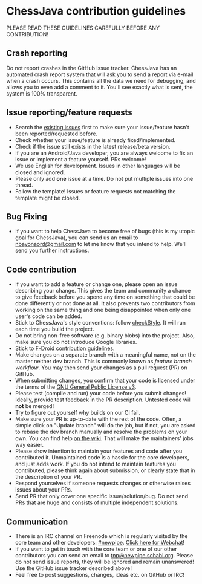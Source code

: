 ChessJava contribution guidelines
===============================

PLEASE READ THESE GUIDELINES CAREFULLY BEFORE ANY CONTRIBUTION!

## Crash reporting

Do not report crashes in the GitHub issue tracker. ChessJava has an automated crash report system that will ask you to
send a report via e-mail when a crash occurs. This contains all the data we need for debugging, and allows you to even
add a comment to it. You'll see exactly what is sent, the system is 100% transparent.

## Issue reporting/feature requests

* Search the [existing issues](https://github.com/nclsbayona/ChessJava/issues) first to make sure your issue/feature
hasn't been reported/requested before.
* Check whether your issue/feature is already fixed/implemented.
* Check if the issue still exists in the latest release/beta version.
* If you are an Android/Java developer, you are always welcome to fix an issue or implement a feature yourself. PRs welcome!
* We use English for development. Issues in other languages will be closed and ignored.
* Please only add **one** issue at a time. Do not put multiple issues into one thread.
* Follow the template! Issues or feature requests not matching the template might be closed.

## Bug Fixing
* If you want to help ChessJava to become free of bugs (this is my utopic goal for ChessJava), you can send us an email to
<a href="nbayonaord@gmail.com">nbayonaord@gmail.com</a> to let me know that you intend to help. We'll send you further instructions. 

## Code contribution

* If you want to add a feature or change one, please open an issue describing your change. This gives the team and community a chance to give feedback before you spend any time on something that could be done differently or not done at all. It also prevents two contributors from working on the same thing and one being disappointed when only one user's code can be added.
* Stick to ChessJava's style conventions: follow [checkStyle](https://github.com/checkstyle/checkstyle). It will run each time you build the project.
* Do not bring non-free software (e.g. binary blobs) into the project. Also, make sure you do not introduce Google
  libraries.
* Stick to [F-Droid contribution guidelines](https://f-droid.org/wiki/page/Inclusion_Policy).
* Make changes on a separate branch with a meaningful name, not on the master neither dev branch. This is commonly known as *feature branch workflow*. You
  may then send your changes as a pull request (PR) on GitHub.
* When submitting changes, you confirm that your code is licensed under the terms of the
  [GNU General Public License v3](https://www.gnu.org/licenses/gpl-3.0.html).
* Please test (compile and run) your code before you submit changes! Ideally, provide test feedback in the PR
  description. Untested code will **not** be merged!
* Try to figure out yourself why builds on our CI fail.
* Make sure your PR is up-to-date with the rest of the code. Often, a simple click on "Update branch" will do the job,
  but if not, you are asked to rebase the dev branch manually and resolve the problems on your own. You can find help [on the wiki](https://github.com/nclsbayona/ChessJava/wiki/How-to-merge-a-PR). That will make the
  maintainers' jobs way easier.
* Please show intention to maintain your features and code after you contributed it. Unmaintained code is a hassle for
  the core developers, and just adds work. If you do not intend to maintain features you contributed, please think again
  about submission, or clearly state that in the description of your PR.
* Respond yourselves if someone requests changes or otherwise raises issues about your PRs.
* Send PR that only cover one specific issue/solution/bug. Do not send PRs that are huge and consists of multiple
  independent solutions.

## Communication

* There is an IRC channel on Freenode which is regularly visited by the core team and other developers:
  [#newpipe](irc:irc.freenode.net/newpipe). [Click here for Webchat](https://webchat.freenode.net/?channels=newpipe)!
* If you want to get in touch with the core team or one of our other contributors you can send an email to
  <a href="mailto:tnp@newpipe.schabi.org">tnp@newpipe.schabi.org</a>. Please do not send issue reports, they will be ignored and remain unanswered! Use the GitHub issue
  tracker described above!
* Feel free to post suggestions, changes, ideas etc. on GitHub or IRC!
